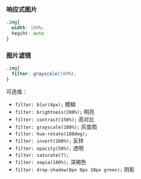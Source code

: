 ### 响应式图片

```css
.img{
  width: 100%;
  hegiht: auto
}
```

### 图片滤镜

```css
.img{
  filter: grayscale(100%);
}
```
可选值：

- `filter: blur(4px);` 模糊
- `filter: brightness(200%);` 明亮
- `filter: contrast(150%);` 高对比
- `filter: grayscale(100%);` 灰度图
- `filter: hue-rotate(180deg);`
- `filter: invert(100%);` 反转
- `filter: opacity(50%);` 透明
- `filter: saturate(7);`
- `filter: sepia(100%);` 深褐色
- `filter: drop-shadow(8px 8px 10px green);` 阴影